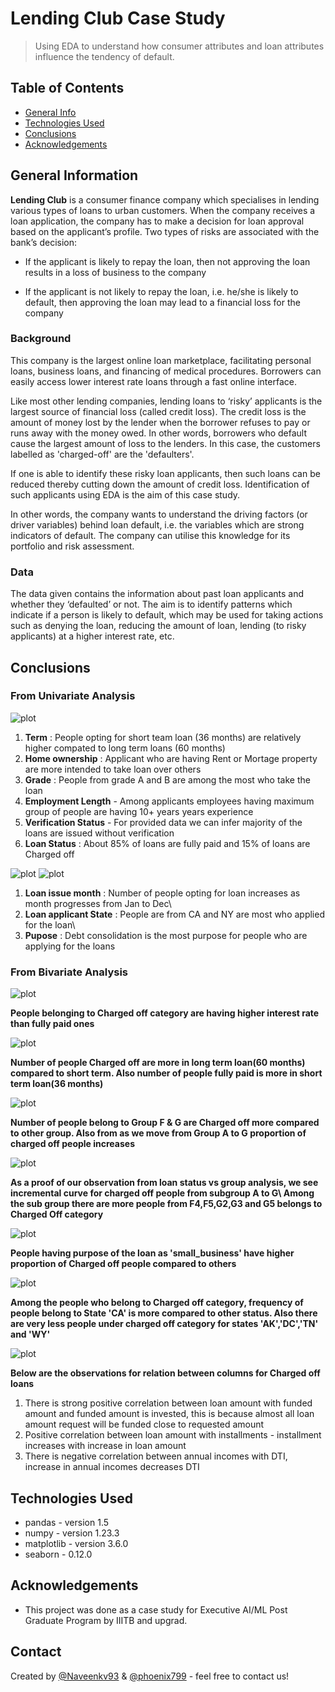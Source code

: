 # Lending Club Case Study
> Using EDA to understand how consumer attributes and loan attributes influence the tendency of default.


## Table of Contents
* [General Info](#general-information)
* [Technologies Used](#technologies-used)
* [Conclusions](#conclusions)
* [Acknowledgements](#acknowledgements)

<!-- You can include any other section that is pertinent to your problem -->

## General Information
**Lending Club** is a consumer finance company which specialises in lending various types of loans to urban customers. When the company receives a loan application, the company has to make a decision for loan approval based on the applicant’s profile. Two types of risks are associated with the bank’s decision:
* If the applicant is likely to repay the loan, then not approving the loan results in a loss of business to the company

* If the applicant is not likely to repay the loan, i.e. he/she is likely to default, then approving the loan may lead to a financial loss for the company


### Background
This company is the largest online loan marketplace, facilitating personal loans, business loans, and financing of medical procedures. Borrowers can easily access lower interest rate loans through a fast online interface. 

Like most other lending companies, lending loans to ‘risky’ applicants is the largest source of financial loss (called credit loss). The credit loss is the amount of money lost by the lender when the borrower refuses to pay or runs away with the money owed. In other words, borrowers who default cause the largest amount of loss to the lenders. In this case, the customers labelled as 'charged-off' are the 'defaulters'. 

If one is able to identify these risky loan applicants, then such loans can be reduced thereby cutting down the amount of credit loss. Identification of such applicants using EDA is the aim of this case study.

In other words, the company wants to understand the driving factors (or driver variables) behind loan default, i.e. the variables which are strong indicators of default.  The company can utilise this knowledge for its portfolio and risk assessment.

### Data
The data given contains the information about past loan applicants and whether they ‘defaulted’ or not. The aim is to identify patterns which indicate if a person is likely to default, which may be used for taking actions such as denying the loan, reducing the amount of loan, lending (to risky applicants) at a higher interest rate, etc.


## Conclusions
### From Univariate Analysis

![plot](./images/univariate_emp_Verification_loan.png)

1. **Term** : People opting for short team loan (36 months) are relatively higher compated to long term loans (60 months)
2. **Home ownership** : Applicant who are having Rent or Mortage property are more intended to take loan over others
3. **Grade** : People from grade A and B are among the most who take the loan
4. **Employment Length** - Among applicants employees having maximum group of people are having 10+ years years experience
5. **Verification Status** - For provided data we can infer majority of the loans are issued without verification
6. **Loan Status** : About 85% of loans are fully paid and 15% of loans are Charged off

![plot](./images/univariate_month.png)
![plot](./images/univariate_grade_and_state.png)

1. **Loan issue month** : Number of people opting for loan increases as month progresses from Jan to Dec\
2. **Loan applicant State** : People are from CA and NY are most who applied for the loan\
3. **Pupose** : Debt consolidation is the most purpose for people who are applying for the loans

### From Bivariate Analysis

![plot](./images/bivar_higherloaninterest.png)

**People belonging to Charged off category are having higher interest rate than fully paid ones**

![plot](./images/bivar_duration.png)

**Number of people Charged off are more in long term loan(60 months) compared to short term. Also number of people fully paid is more in short term loan(36 months)**

![plot](./images/bivar_grade.png)

**Number of people belong to Group F & G are Charged off more compared to other group. Also from as we move from Group A to G proportion of charged off people increases**

![plot](./images/bivar_subGroup.png)

**As a proof of our observation from loan status vs group analysis, we see incremental curve for charged off people from subgroup A to G\ Among the sub group there are more people from F4,F5,G2,G3 and G5 belongs to Charged Off category**

![plot](./images/bivar_purpose.png)

**People having purpose of the loan as 'small_business' have higher proportion of Charged off people compared to others**

![plot](./images/bivar_state.png)

**Among the people who belong to Charged off category, frequency of people belong to State 'CA' is more compared to other status. Also there are very less people under charged off category for states 'AK','DC','TN' and 'WY'**

![plot](./images/bivar_correl.png)

**Below are the observations for relation between columns for Charged off loans**
1. There is strong positive correlation between loan amount with funded amount and funded amount is invested, this is because almost all loan amount request will be funded close to requested amount 
2. Positive correlation between loan amount with installments - installment increases with increase in loan amount 
3. There is negative correlation between annual incomes with DTI, increase in annual incomes decreases DTI

## Technologies Used
- pandas - version 1.5
- numpy - version 1.23.3
- matplotlib - version 3.6.0
- seaborn - 0.12.0

## Acknowledgements
- This project was done as a case study for Executive AI/ML Post Graduate Program by IIITB and upgrad.


## Contact
Created by [@Naveenkv93](https://github.com/Naveenkv93) & [@phoenix799](https://github.com/prabhats97) - feel free to contact us!
